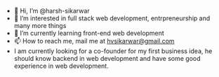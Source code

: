 - 👋 Hi, I’m @harsh-sikarwar
- 👀 I’m interested in full stack web development, entrpreneurship and many more things
- 🌱 I’m currently learning front-end web development 
- 📫 How to reach me, mail me at hvsikarwar@gmail.com 
- I am currently looking for a co-founder for my first business idea, he should know backend in web development and have some
  good experience in web development.
  
<!---
harsh-sikarwar/harsh-sikarwar is a ✨ special ✨ repository because its `README.md` (this file) appears on your GitHub profile.
You can click the Preview link to take a look at your changes.
--->
